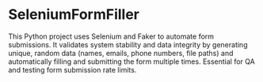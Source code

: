 # SeleniumFormFiller
This Python project uses Selenium and Faker to automate form submissions. It validates system stability and data integrity by generating unique, random data (names, emails, phone numbers, file paths) and automatically filling and submitting the form multiple times. Essential for QA and testing form submission rate limits.

